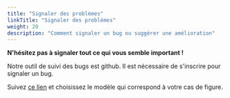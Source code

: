 ```yaml
---
title: "Signaler des problèmes"
linkTitle: "Signaler des problèmes"
weight: 20
description: "Comment signaler un bug ou suggérer une amélioration"
---
```


**N'hésitez pas à signaler tout ce qui vous semble important !**

Notre outil de suivi des bugs est github. Il est nécessaire de s'inscrire pour signaler un bug.

Suivez [ce lien](https://github.com/DGEXSolutions/osrd/issues/new/choose) et choisissez le modèle qui correspond à votre cas de figure.

